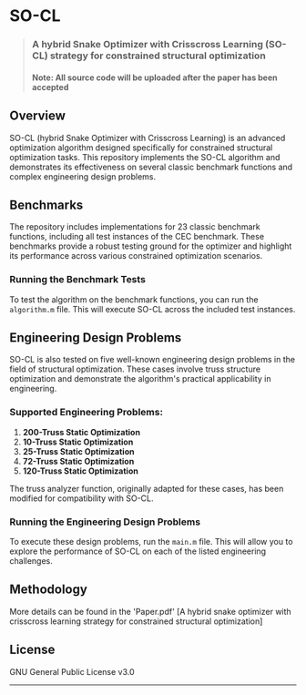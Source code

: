 # SO-CL

> ### A hybrid Snake Optimizer with Crisscross Learning (SO-CL) strategy for constrained structural optimization
> #### Note: All source code will be uploaded after the paper has been accepted


## Overview

SO-CL (hybrid Snake Optimizer with Crisscross Learning) is an advanced optimization algorithm designed specifically for constrained structural optimization tasks. This repository implements the SO-CL algorithm and demonstrates its effectiveness on several classic benchmark functions and complex engineering design problems.

## Benchmarks

The repository includes implementations for 23 classic benchmark functions, including all test instances of the CEC benchmark. These benchmarks provide a robust testing ground for the optimizer and highlight its performance across various constrained optimization scenarios.

### Running the Benchmark Tests

To test the algorithm on the benchmark functions, you can run the `algorithm.m` file. This will execute SO-CL across the included test instances.

## Engineering Design Problems

SO-CL is also tested on five well-known engineering design problems in the field of structural optimization. These cases involve truss structure optimization and demonstrate the algorithm's practical applicability in engineering.

### Supported Engineering Problems:

1. **200-Truss Static Optimization**
2. **10-Truss Static Optimization**
3. **25-Truss Static Optimization**
4. **72-Truss Static Optimization**
5. **120-Truss Static Optimization**

The truss analyzer function, originally adapted for these cases, has been modified for compatibility with SO-CL. 

### Running the Engineering Design Problems

To execute these design problems, run the `main.m` file. This will allow you to explore the performance of SO-CL on each of the listed engineering challenges.

## Methodology
More details can be found in the 'Paper.pdf'
[A hybrid snake optimizer with crisscross learning strategy for constrained structural optimization]

## License
GNU General Public License v3.0

---

